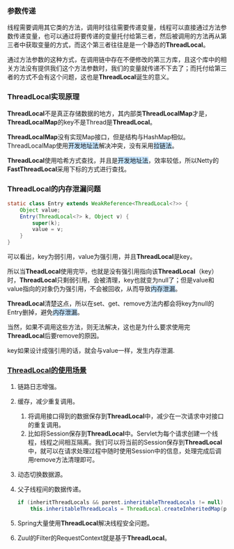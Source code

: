 ### 参数传递

线程需要调用其它类的方法，调用时往往需要传递变量，线程可以直接通过方法参数传递变量，也可以通过将要传递的变量托付给第三者，然后被调用的方法再从第三者中获取变量的方式，而这个第三者往往是是一个静态的**ThreadLocal**。

通过方法参数的这种方式，在调用链中存在不便修改的第三方库，且这个库中的相关方法没有提供我们这个方法参数时，我们的变量就传递不下去了；而托付给第三者的方式不会有这个问题，这也是**ThreadLocal**诞生的意义。



### ThreadLocal实现原理

**ThreadLocal**不是真正存储数据的地方，其内部类**ThreadLocalMap**才是，**ThreadLocalMap**的key不是Thread是**ThreadLocal**。

**ThreadLocalMap**没有实现Map接口，但是结构与HashMap相似。ThreadLocalMap使用<span style=background:#c2e2ff>开发地址法</span>解决冲突，没有采用<span style=background:#c2e2ff>拉链法</span>。

**ThreadLocal**使用哈希方式查找，并且是<span style=background:#c2e2ff>开发地址法</span>，效率较低，所以Netty的**FastThreadLocal**采用下标的方式进行查找。



### ThreadLocal的内存泄漏问题

```java
static class Entry extends WeakReference<ThreadLocal<?>> {
    Object value;
    Entry(ThreadLocal<?> k, Object v) {
        super(k);
        value = v;
    }
}
```

可以看出，key为弱引用，value为强引用，并且**ThreadLocal**是key。

所以当**TheadLocal**使用完毕，也就是没有强引用指向该**ThreadLocal**（key）时，**ThreadLocal**只剩弱引用，会被清理，key也就变为null了；但是value和value指向的对象仍为强引用，不会被回收，从而导致<span style=background:#c2e2ff>内存泄漏</span>。

**ThreadLocal**清楚这点，所以在set、get、remove方法内都会将key为null的Entry删掉，避免<span style=background:#c2e2ff>内存泄漏</span>。

当然，如果不调用这些方法，则无法解决，这也是为什么要求使用完**ThreadLocal**后要remove的原因。

key如果设计成强引用的话，就会与value一样，发生内存泄漏.



### [ThreadLocal的使用场景](https://mp.weixin.qq.com/s/9gXSrw6llYy29OPH-rQuxQ)

1. 链路日志增强。

2. 缓存，减少重复调用。
   1. 将调用接口得到的数据保存到**ThreadLocal**中，减少在一次请求中对接口的重复调用。
   2. 比如将Session保存到**ThreadLocal**中。Servlet为每个请求创建一个线程，线程之间相互隔离。我们可以将当前的Session保存到**ThreadLocal**中，就可以在请求处理过程中随时使用Session中的信息，处理完成后调用remove方法清理即可。
   
3. 动态切换数据源。

4. 父子线程间的数据传递。

   ```java
   if (inheritThreadLocals && parent.inheritableThreadLocals != null)
       this.inheritableThreadLocals = ThreadLocal.createInheritedMap(parent.inheritableThreadLocals);
   ```

5. Spring大量使用**ThreadLocal**解决线程安全问题。

6. Zuul的Filter的RequestContext就是基于**ThreadLocal**。

